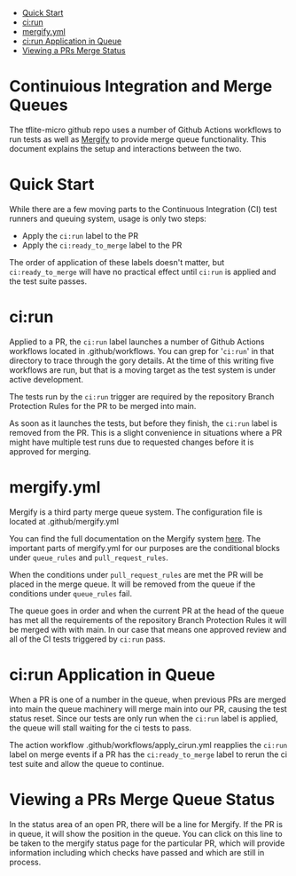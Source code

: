 * [Quick Start](#quick-start)
* [ci:run](#ci:run)
* [mergify.yml](#mergify.yml)
* [ci:run Application in Queue](ci:run-application-in-queue)
* [Viewing a PRs Merge Status](viewing-a-prs-merge-queue-status)
# Continuious Integration and Merge Queues
The tflite-micro github repo uses a number of Github Actions workflows to run tests as well as [Mergify](https://mergify.com/) to provide merge queue functionality. This document explains the setup and interactions between the two. 

# Quick Start
While there are a few moving parts to the Continuous Integration (CI) test runners and queuing system, usage is only two steps:
  
  * Apply the `ci:run` label to the PR
  * Apply the `ci:ready_to_merge` label to the PR

The order of application of these labels doesn't matter, but `ci:ready_to_merge` will have no practical effect until `ci:run` is applied and the test suite passes.

# ci:run
Applied to a PR, the `ci:run` label launches a number of Github Actions workflows located in .github/workflows. You can grep for '`ci:run`' in that directory to trace through the gory details. At the time of this writing five workflows are run, but that is a moving target as the test system is under active development.

The tests run by the `ci:run` trigger are required by the repository Branch Protection Rules for the PR to be merged into main.

As soon as it launches the tests, but before they finish, the `ci:run` label is removed from the PR. This is a slight convenience in situations where a PR might have multiple test runs due to requested changes before it is approved for merging.

# mergify.yml
Mergify is a third party merge queue system. The configuration file is located at .github/mergify.yml

You can find the full documentation on the Mergify system [here](https://docs.mergify.com/). The important parts of mergify.yml for our purposes are the conditional blocks under `queue_rules` and `pull_request_rules`. 

When the conditions under `pull_request_rules` are met the PR will be placed in the merge queue. It will be removed from the queue if the conditions under `queue_rules` fail. 

The queue goes in order and when the current PR at the head of the queue has met all the requirements of the repository Branch Protection Rules it will be merged with with main. In our case that means one approved review and all of the CI tests triggered by `ci:run` pass.

# ci:run Application in Queue
When a PR is one of a number in the queue, when previous PRs are merged into main the queue machinery will merge main into our PR, causing the test status reset. Since our tests are only run when the `ci:run` label is applied, the queue will stall waiting for the ci tests to pass.

The action workflow .github/workflows/apply_cirun.yml reapplies the `ci:run` label on merge events if a PR has the `ci:ready_to_merge` label to rerun the ci test suite and allow the queue to continue.

# Viewing a PRs Merge Queue Status
In the status area of an open PR, there will be a line for Mergify. If the PR is in queue, it will show the position in the queue. You can click on this line to be taken to the mergify status page for the particular PR, which will provide information including which checks have passed and which are still in process.